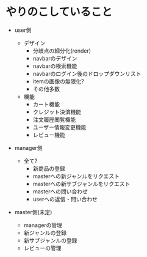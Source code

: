 # やりのこしていること
- user側
  - デザイン
    - 分岐点の細分化(render)
    - navbarのデザイン
    - navbarの検索機能
    - navbarのログイン後のドロップダウンリスト
    - itemの画像の無限化?
    - その他多数
  - 機能
    - カート機能
    - クレジット決済機能
    - 注文履歴閲覧機能
    - ユーザー情報変更機能
    - レビュー機能

- manager側
  - 全て?
    - 新商品の登録
    - masterへの新ジャンルをリクエスト
    - masterへの新サブジャンルをリクエスト
    - masterへの問い合わせ
    - userへの返信・問い合わせ

- master側(未定)
  - managerの管理
  - 新ジャンルの登録
  - 新サブジャンルの登録
  - レビューの管理
